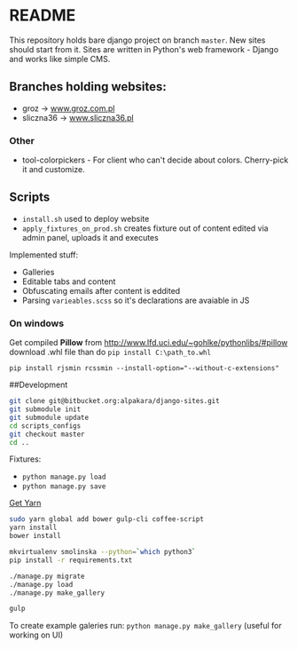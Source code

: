 # README

This repository holds bare django project on branch `master`. New sites should start from it.
Sites are written in Python's web framework - Django and works like simple CMS.

## Branches holding websites:

- groz -> www.groz.com.pl
- sliczna36 -> www.sliczna36.pl

### Other

- tool-colorpickers - For client who can't decide about colors. Cherry-pick it and customize.

## Scripts

- `install.sh` used to deploy website
- `apply_fixtures_on_prod.sh` creates fixture out of content edited via admin panel, uploads it and executes

Implemented stuff:

- Galleries
- Editable tabs and content
- Obfuscating emails after content is eddited
- Parsing `varieables.scss` so it's declarations are avaiable in JS


### On windows
Get compiled **Pillow** from http://www.lfd.uci.edu/~gohlke/pythonlibs/#pillow
download .whl file than do `pip install C:\path_to.whl`

```
pip install rjsmin rcssmin --install-option="--without-c-extensions"
```

##Development
```bash
git clone git@bitbucket.org:alpakara/django-sites.git
git submodule init
git submodule update
cd scripts_configs
git checkout master
cd ..
```

Fixtures:
- `python manage.py load`
- `python manage.py save`


[Get Yarn](https://yarnpkg.com/en/docs/install#linux-tab)
``` bash
sudo yarn global add bower gulp-cli coffee-script
yarn install
bower install

mkvirtualenv smolinska --python=`which python3`
pip install -r requirements.txt

./manage.py migrate
./manage.py load
./manage.py make_gallery

gulp
```

To create example galeries run: `python manage.py make_gallery` (useful for working on UI)



